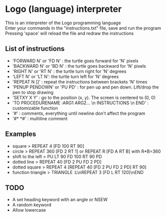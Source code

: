 # Logo (language) interpreter

This is an interpreter of the Logo programming language  
Enter your commands in the "instructions.txt" file, save and run the program  
Pressing 'space' will reload the file and redraw the instructions  

## List of instructions
 - 'FORWARD N' or 'FD N' : the turtle goes forward for 'N' pixels
 - 'BACKWARD N' or 'BD N' : the turtle goes backward for 'N' pixels
 - 'RIGHT N' or 'RT N' : the turtle turn right for 'N' degrees
 - 'LEFT N' or 'LT N': the turtle turn left for 'N' degrees
 - 'REPEAT N []' : repeat the instructions between brackets 'N' times
 - 'PENUP PENDOWN' or 'PU PD' : for pen up and pen down. Lift/drop the pen to stop drawing
 - 'SETXY X Y' : go to the position (x, y). The screen is centered to (0, 0)
 - 'TO PROCEDURENAME :ARG1 ARG2... \n INSTRUCTIONS \n END' : customizable function
 - '#' : comments, everything until newline don't affect the program
 - '#*   *#' : multiline comment

## Examples
 - square > REPEAT 4 [FD 100 RT 90]
 - circle > REPEAT 360 [FD 2 RT 1] or REPEAT R [FD A RT B] with R*B=360
 - shift to the left > PU LT 90 FD 100 RT 90 PD
 - dotted line > REPEAT 40 [FD 2 PU FD 2 PD]
 - dotted square > REPEAT 4 [REPEAT 40 [FD 2 PU FD 2 PD] RT 90]
 - function triangle > TRIANGLE :L\nREPEAT 3 [FD L RT 120]\nEND

## TODO
 - A set heading keyword with an angle or NSEW
 - A random keyword
 - Allow lowercase
